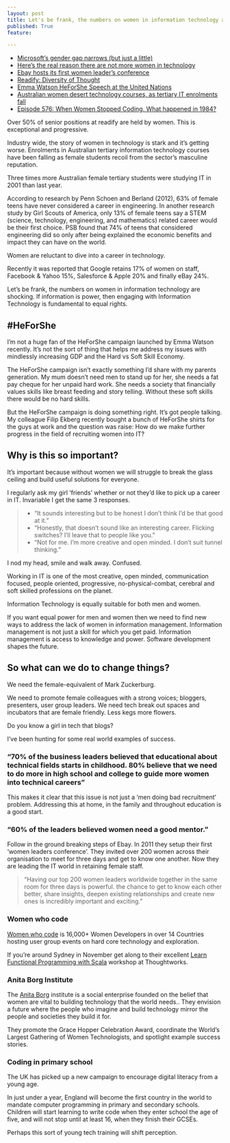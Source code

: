 ```yaml
---
layout: post
title: Let's be frank, the numbers on women in information technology are shocking.
published: True
feature: 

---
```


*   [Microsoft’s gender gap narrows (but just a little)](http://fortune.com/2014/10/03/gender-gap-at-microsoft-closes-but-just-a-little/)
*   [Here’s the real reason there are not more women in technology](http://www.forbes.com/sites/markfidelman/2012/06/05/heres-the-real-reason-there-are-not-more-women-in-technology/)
*   [Ebay hosts its first women leader’s conference](http://blog.ebay.com/ebay-hosts-its-first-women-leaders-conference-the-womens-initiative-network-win-2011/)
*   [Readify: Diversity of Thought](http://readify.net/careers/diversity/)
*   [Emma Watson HeForShe Speech at the United Nations](https://www.youtube.com/watch?v=Q0Dg226G2Z8)
*   [Australian women desert technology courses, as tertiary IT enrolments fall](http://www.smh.com.au/it-pro/expertise/australian-women-desert-technology-courses-as-tertiary-it-enrolments-fall-20140917-10hs5c.html)
*   [Episode 576: When Women Stopped Coding. What happened in 1984?](http://www.npr.org/blogs/money/2014/10/17/356944145/episode-576-when-women-stopped-codin)

Over 50% of senior positions at readify are held by women. This is exceptional and progressive.

Industry wide, the story of women in technology is stark and it’s getting worse. Enrolments in Australian tertiary information technology courses have been falling as female students recoil from the sector’s masculine reputation.

Three times more Australian female tertiary students were studying IT in 2001 than last year.

According to research by Penn Schoen and Berland (2012), 63% of female teens have never considered a career in engineering. In another research study by Girl Scouts of America, only 13% of female teens say a STEM (science, technology, engineering, and mathematics) related career would be their first choice. PSB found that 74% of teens that considered engineering did so only after being explained the economic benefits and impact they can have on the world.

Women are reluctant to dive into a career in technology.

Recently it was reported that Google retains 17% of women on staff, Facebook & Yahoo 15%, Salesforce & Apple 20% and finally eBay 24%.

Let’s be frank, the numbers on women in information technology are shocking. If information is power, then engaging with Information Technology is fundamental to equal rights.

## #HeForShe

I’m not a huge fan of the HeForShe campaign launched by Emma Watson recently. It’s not the sort of thing that helps me address my issues with mindlessly increasing GDP and the Hard vs Soft Skill Economy.

The HeForShe campaign isn’t exactly something I’d share with my parents generation. My mum doesn’t need men to stand up for her, she needs a fat pay cheque for her unpaid hard work. She needs a society that financially values skills like breast feeding and story telling. Without these soft skills there would be no hard skills.

But the HeForShe campaign is doing something right. It’s got people talking. My colleague Filip Ekberg recently bought a bunch of HeForShe shirts for the guys at work and the question was raise: How do we make further progress in the field of recruiting women into IT?

## Why is this so important?

It’s important because without women we will struggle to break the glass ceiling and build useful solutions for everyone.

I regularly ask my girl ‘friends’ whether or not they’d like to pick up a career in IT. Invariable I get the same 3 responses.

> *   “It sounds interesting but to be honest I don’t think I’d be that good at it.”
> *   “Honestly, that doesn’t sound like an interesting career. Flicking switches? I’ll leave that to people like you.”
> *   “Not for me. I’m more creative and open minded. I don’t suit tunnel thinking.”

I nod my head, smile and walk away. Confused.

Working in IT is one of the most creative, open minded, communication focused, people oriented, progressive, no-physical-combat, cerebral and soft skilled professions on the planet.

Information Technology is equally suitable for both men and women.

If you want equal power for men and women then we need to find new ways to address the lack of women in information management. Information management is not just a skill for which you get paid. Information management is access to knowledge and power. Software development shapes the future.

## So what can we do to change things?

We need the female-equivalent of Mark Zuckerburg.

We need to promote female colleagues with a strong voices; bloggers, presenters, user group leaders. We need tech break out spaces and incubators that are female friendly. Less kegs more flowers.

Do you know a girl in tech that blogs?

I’ve been hunting for some real world examples of success.

### “70% of the business leaders believed that educational about technical fields starts in childhood. 80% believe that we need to do more in high school and college to guide more women into technical careers”

This makes it clear that this issue is not just a ‘men doing bad recruitment’ problem. Addressing this at home, in the family and throughout education is a good start.

### “60% of the leaders believed women need a good mentor.”

Follow in the ground breaking steps of Ebay. In 2011 they setup their first ‘women leaders conference’. They invited over 200 women across their organisation to meet for three days and get to know one another. Now they are leading the IT world in retaining female staff.

> “Having our top 200 women leaders worldwide together in the same room for three days is powerful. the chance to get to know each other better, share insights, deepen existing relationships and create new ones is incredibly important and exciting.”

### Women who code

[Women who code](http://www.womenwhocode.com) is 16,000+ Women Developers in over 14 Countries hosting user group events on hard core technology and exploration.

If you’re around Sydney in November get along to their excellent [Learn Functional Programming with Scala](http://www.meetup.com/Women-Who-Code-Sydney/events/212403062/) workshop at Thoughtworks.

### Anita Borg Institute

The [Anita Borg](http://anitaborg.org/) institute is a social enterprise founded on the belief that women are vital to building technology that the world needs.. They envision a future where the people who imagine and build technology mirror the people and societies they build it for.

They promote the Grace Hopper Celebration Award, coordinate the World’s Largest Gathering of Women Technologists, and spotlight example success stories.

### Coding in primary school

The UK has picked up a new campaign to encourage digital literacy from a young age.

In just under a year, England will become the first country in the world to mandate computer programming in primary and secondary schools. Children will start learning to write code when they enter school the age of five, and will not stop until at least 16, when they finish their GCSEs.

Perhaps this sort of young tech training will shift perception.
